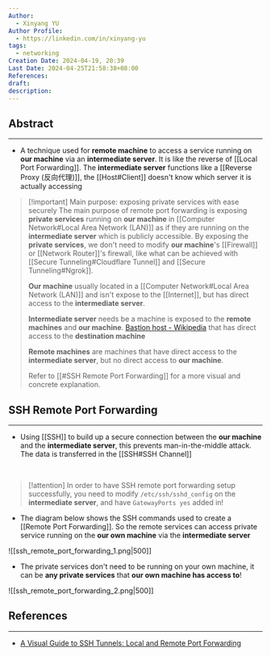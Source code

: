 ```yaml
---
Author:
  - Xinyang YU
Author Profile:
  - https://linkedin.com/in/xinyang-yu
tags:
  - networking
Creation Date: 2024-04-19, 20:39
Last Date: 2024-04-25T21:58:38+08:00
References: 
draft: 
description: 
---
```

## Abstract
---
- A technique used for **remote machine** to access a service running on **our machine** via an **intermediate server**. It is like the reverse of [[Local Port Forwarding]]. The **intermediate server** functions like a [[Reverse Proxy (反向代理)]], the [[Host#Client]] doesn't know which server it is actually accessing


>[!important] Main purpose: exposing private services with ease securely
> The main purpose of remote port forwarding is exposing **private services** running on **our machine** in [[Computer Network#Local Area Network (LAN)]] as if they are running on the **intermediate server** which is publicly accessible. By exposing the **private services**, we don't need to modify **our machine**'s [[Firewall]] or [[Network Router]]'s firewall, like what can be achieved with [[Secure Tunneling#Cloudflare Tunnel]] and [[Secure Tunneling#Ngrok]].
> 
> **Our machine** usually located in a [[Computer Network#Local Area Network (LAN)]] and isn't expose to the [[Internet]], but has direct access to the **intermediate server**.
> 
> **Intermediate server** needs be a machine is exposed to the **remote machines** and **our machine**. [Bastion host - Wikipedia](https://en.wikipedia.org/wiki/Bastion_host) that has direct access to the **destination machine**
> 
> **Remote machines** are machines that have direct access to the **intermediate server**, but no direct access to **our machine**.
> 
> Refer to [[#SSH Remote Port Forwarding]] for a more visual and concrete explanation.



## SSH Remote Port Forwarding
---
- Using [[SSH]] to build up a secure connection between the **our machine** and the **intermediate server**, this prevents man-in-the-middle attack. The data is transferred in the [[SSH#SSH Channel]]
</br>

>[!attention]
> In order to have SSH remote port forwarding setup successfully, you need to modify `/etc/ssh/sshd_config` on the **intermediate server**, and have `GatewayPorts yes` added in!

- The diagram below shows the SSH commands used to create a [[Remote Port Forwarding]]. So the remote services can access private service running on the **our own machine** via the **intermediate server**

![[ssh_remote_port_forwarding_1.png|500]]


- The private services don't need to be running on your own machine, it can be **any private services** that **our own machine has access to**!

![[ssh_remote_port_forwarding_2.png|500]]




## References
---
- [A Visual Guide to SSH Tunnels: Local and Remote Port Forwarding](https://iximiuz.com/en/posts/ssh-tunnels/)